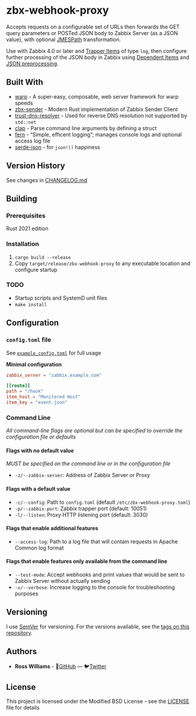 # zbx-webhook-proxy

Accepts requests on a configurable set of URLs then forwards the GET query parameters or POSTed JSON body to Zabbix Server (as a JSON value), with optional [JMESPath](https://jmespath.org) transformation.

Use with Zabbix 4.0 or later and [Trapper Items](https://www.zabbix.com/documentation/6.0/en/manual/config/items/itemtypes/trapper) of type `log`, then configure further processing of the JSON body in Zabbix using [Dependent Items](https://www.zabbix.com/documentation/6.0/en/manual/config/items/itemtypes/dependent_items) and [JSON preprocessing](https://www.zabbix.com/documentation/6.0/en/manual/config/items/preprocessing/jsonpath_functionality).

## Built With

* [warp](https://crates.io/crates/warp) - A super-easy, composable, web server framework for warp speeds 
* [zbx-sender](https://crates.io/crates/zbx_sender) - Modern Rust implementation of Zabbix Sender Client
* [trust-dns-resolver](https://crates.io/crates/trust-dns-resolver) - Used for reverse DNS resolution not supported by `std::net`
* [clap](https://crates.io/crates/clap) - Parse command line arguments by defining a struct 
* [fern](https://crates.io/crates/fern) - “Simple, efficent logging”; manages console logs and optional access log file
* [serde-json](https://crates.io/crates/serde_json) - for `json!()` happiness

## Version History

See changes in [CHANGELOG.md](CHANGELOG.md)

## Building

### Prerequisites

Rust 2021 edition

### Installation
1. `cargo build --release`
2. Copy `target/release/zbx-webhook-proxy` to any executable location and configure startup

### TODO
- Startup scripts and SystemD unit files
- `make install`

## Configuration

### `config.toml` file

See [`example_config.toml`](example_config.toml) for full usage

**Minimal configuration**
```toml
zabbix_server = "zabbix.example.com"

[[route]]
path = "/hook"
item_host = "Monitored Host"
item_key = "event.json"
```

### Command Line
*All command-line flags are optional but can be specified to override the configuration file or defaults*

#### Flags with no default value
*MUST be specified on the command line or in the configuration file*
- `-z/--zabbix-server`: Address of Zabbix Server or Proxy<br>

#### Flags with a default value
- `-c/--config`: Path to `config.toml` (default `/etc/zbx-webhook-proxy.toml`)
- `-p/--zabbix-port`: Zabbix trapper port (default: 10051)
- `-l/--listen`: Proxy HTTP listening port (default: 3030)

#### Flags that enable additional features
- `--access-log`: Path to a log file that will contain requests in Apache Common log format

#### Flags that enable features only available from the command line
- `--test-mode`: Accept webhooks and print values that would be sent to Zabbix Server without actually sending
- `-v/--verbose`: Increase logging to the console for troubleshooting purposes

## Versioning

I use [SemVer](http://semver.org/) for versioning. For the versions available, see the [tags on this repository](https://github.com/overhacked/zbx-webhook-proxy/tags). 

## Authors

* **Ross Williams** - 🐙[GitHub](https://github.com/overhacked) &mdash; 🐦[Twitter](https://twitter.com/overhacked)

## License

This project is licensed under the Modified BSD License - see the [LICENSE](LICENSE) file for details
